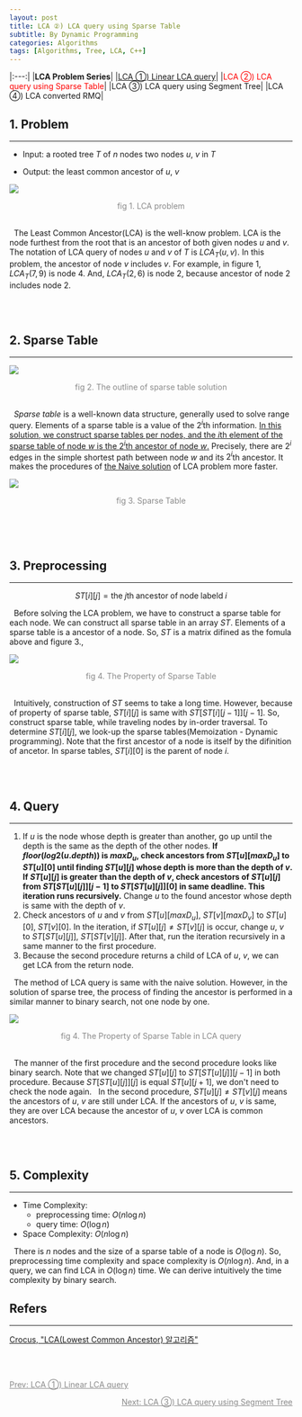 ```yaml
---
layout: post
title: LCA ②) LCA query using Sparse Table
subtitle: By Dynamic Programming
categories: Algorithms
tags: [Algorithms, Tree, LCA, C++]
---
```


|:---:|
|<b>LCA Problem Series</b>|
|<a href = "https://unsik6.github.io/algorithms/2023/02/07/LCA1.html">LCA ①) Linear LCA query</a>|
|<span style = "color:red">LCA ②) LCA query using Sparse Table</span>|
|LCA ③) LCA query using Segment Tree|
|LCA ④) LCA converted RMQ|

## 1. Problem
<hr>

- Input:
    a rooted tree $T$ of $n$ nodes
    two nodes $u$, $v$ in $T$

- Output:
    the least common ancestor of $u$, $v$

<img src = "https://user-images.githubusercontent.com/80208196/217368506-8d36d245-d97f-4ce7-a97d-f9fcd10993ae.png"><center><span style = "opacity:0.5">fig 1. LCA problem</span></center><br/>

&nbsp;&nbsp;The Least Common Ancestor(LCA) is the well-know problem. LCA is the node furthest from the root that is an ancestor of both given nodes $u$ and $v$. The notation of LCA query of nodes $u$ and $v$ of $T$ is $LCA_T(u,v)$. In this problem, the ancestor of node $v$ includes $v$. For example, in figure 1, $LCA_T(7, 9)$ is node $4$. And, $LCA_T(2,6)$ is node $2$, because ancestor of node $2$ includes node $2$.

<br/><br/>

## 2. Sparse Table
<hr>

<img src = "https://user-images.githubusercontent.com/80208196/217377531-d4f82100-ea6f-4c82-b1fd-48b1de3dc567.png"><center><span style = "opacity:0.5">fig 2. The outline of sparse table solution</span></center><br/>

&nbsp;&nbsp;<i>Sparse table</i> is a well-known data structure, generally used to solve range query. Elements of a sparse table is a value of the $2^i$th information. <u>In this solution, we construct sparse tables per nodes, and the $i$th element of the sparse table of node $w$ is the $2^i$th ancestor of node $w$.</u> Precisely, there are $2^i$ edges in the simple shortest path between node $w$ and its $2^i$th ancestor. It makes the procedures of <a href = "https://unsik6.github.io/algorithms/2023/02/07/LCA1.html#h-2-naive-solution">the Naive solution</a> of LCA problem more faster.


<img src = "https://user-images.githubusercontent.com/80208196/217429372-b8cf669e-cc6b-4a2a-aa3c-20402852ca47.png"><center><span style = "opacity:0.5">fig 3. Sparse Table</span></center><br/>

<br/><br/>

## 3. Preprocessing
<hr>

$$
ST[i][j] = \mathrm{the} \; j \mathrm{th \; ancestor\; of\; node\; labeld} \; i
$$

&nbsp;&nbsp;Before solving the LCA problem, we have to construct a sparse table for each node. We can construct all sparse table in an array $ST$. Elements of a sparse table is a ancestor of a node. So, $ST$ is a matrix difined as the fomula above and figure 3.,

<img src = "https://user-images.githubusercontent.com/80208196/217383670-875d136c-9807-4891-80a4-cb4eefc15238.png"><center><span style = "opacity:0.5">fig 4. The Property of Sparse Table</span></center><br/>

&nbsp;&nbsp;Intuitively, construction of $ST$ seems to take a long time. However, because of property of sparse table, $ST[i][j]$ is same with $ST[ST[i][j-1]][j-1]$. So, construct sparse table, while traveling nodes by in-order traversal. To determine $ST[i][j]$, we look-up the sparse tables(Memoization - Dynamic programming). Note that the first ancestor of a node is itself by the difinition of ancetor. In sparse tables, $ST[i][0]$ is the parent of node $i$.

<script src="https://gist.github.com/unsik6/ebd89824808d397d4e13cd441c5c23b4.js"></script>

<br/><br/>

## 4. Query
<hr>

1. If $u$ is the node whose depth is greater than another, go up until the depth is the same as the depth of the other nodes. <b>If $floor(log2(u.depth))$ is $maxD_u$, check ancestors from $ST[u][maxD_u]$ to $ST[u][0]$ until finding $ST[u][j]$ whose depth is more than the depth of $v$. If $ST[u][j]$ is greater than the depth of $v$, check ancestors of $ST[u][j]$ from $ST[ST[u][j]][j-1]$ to $ST[ST[u][j]][0]$ in same deadline. This iteration runs recursively.</b> Change $u$ to the found ancestor whose depth is same with the depth of $v$.
2. Check ancestors of $u$ and $v$ from $ST[u][maxD_u]$, $ST[v][maxD_v]$ to $ST[u][0]$, $ST[v][0]$. In the iteration, if $ST[u][j] \neq ST[v][j]$ is occur, change $u$, $v$ to $ST[ST[u][j]]$, $ST[ST[v][j]]$. After that, run the iteration recursively in a same manner to the first procedure.
3. Because the second procedure returns a child of LCA of $u$, $v$, we can get LCA from the return node.

&nbsp;&nbsp;The method of LCA query is same with the naive solution. However, in the solution of sparse tree, the process of finding the ancestor is performed in a similar manner to binary search, not one node by one.

<img src = "https://user-images.githubusercontent.com/80208196/217391595-82a93c5f-ffa4-40fa-87c7-f23a53b11730.png"><center><span style = "opacity:0.5">fig 4. The Property of Sparse Table in LCA query</span></center><br/>

&nbsp;&nbsp;The manner of the first procedure and the second procedure looks like binary search. Note that we changed $ST[u][j]$ to $ST[ST[u][j]][j-1]$ in both procedure. Because $ST[ST[u][j]][j]$ is equal $ST[u][j+1]$, we don't need to check the node again.
&nbsp;&nbsp;In the second procedure, $ST[u][j] \neq ST[v][j]$ means the ancestors of $u$, $v$ are still under LCA. If the ancestors of $u$, $v$ is same, they are over LCA because the ancestor of $u$, $v$ over LCA is common ancestors.

<script src="https://gist.github.com/unsik6/531e24ddfc2c2cd24b9a2bf378bd8059.js"></script>

<br/><br/>

## 5. Complexity
<hr>

- Time Complexity:
    - preprocessing time: $O(n \log{n})$
    - query time: $O(\log{n})$
- Space Complexity: $O(n\log{n})$

&nbsp;&nbsp;There is $n$ nodes and the size of a sparse table of a node is $O(\log{n})$. So, preprocessing time complexity and space complexity is $O(n\log{n})$. And, in a query, we can find LCA in $O(\log{n})$ time. We can derive intuitively the time complexity by binary search.

## Refers
<hr/>
<a href = "https://www.crocus.co.kr/660">Crocus, "LCA(Lowest Common Ancestor) 알고리즘"</a><br/>

<br/><br/>

<p style="text-align:left;opacity:0.5"><a href = "https://unsik6.github.io/algorithms/2023/02/07/LCA1.html">Prev: LCA ①) Linear LCA query</a></p>
<p style="text-align:right;opacity:0.5"><a href = "">Next: LCA ③) LCA query using Segment Tree</a></p>